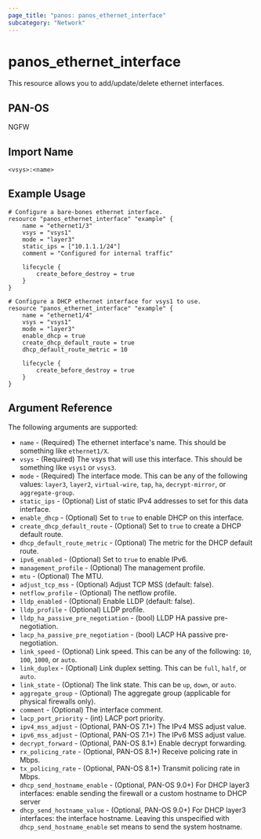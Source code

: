 ```yaml
---
page_title: "panos: panos_ethernet_interface"
subcategory: "Network"
---
```


# panos_ethernet_interface

This resource allows you to add/update/delete ethernet interfaces.


## PAN-OS

NGFW


## Import Name

```shell
<vsys>:<name>
```


## Example Usage

```hcl
# Configure a bare-bones ethernet interface.
resource "panos_ethernet_interface" "example" {
    name = "ethernet1/3"
    vsys = "vsys1"
    mode = "layer3"
    static_ips = ["10.1.1.1/24"]
    comment = "Configured for internal traffic"

    lifecycle {
        create_before_destroy = true
    }
}
```

```hcl
# Configure a DHCP ethernet interface for vsys1 to use.
resource "panos_ethernet_interface" "example" {
    name = "ethernet1/4"
    vsys = "vsys1"
    mode = "layer3"
    enable_dhcp = true
    create_dhcp_default_route = true
    dhcp_default_route_metric = 10

    lifecycle {
        create_before_destroy = true
    }
}
```

## Argument Reference

The following arguments are supported:

* `name` - (Required) The ethernet interface's name.  This should be something
  like `ethernet1/X`.
* `vsys` - (Required) The vsys that will use this interface.  This should be
  something like `vsys1` or `vsys3`.
* `mode` - (Required) The interface mode.  This can be any of the following
  values: `layer3`, `layer2`, `virtual-wire`, `tap`, `ha`, `decrypt-mirror`,
  or `aggregate-group`.
* `static_ips` - (Optional) List of static IPv4 addresses to set for this data
  interface.
* `enable_dhcp` - (Optional) Set to `true` to enable DHCP on this interface.
* `create_dhcp_default_route` - (Optional) Set to `true` to create a DHCP
  default route.
* `dhcp_default_route_metric` - (Optional) The metric for the DHCP default
  route.
* `ipv6_enabled` - (Optional) Set to `true` to enable IPv6.
* `management_profile` - (Optional) The management profile.
* `mtu` - (Optional) The MTU.
* `adjust_tcp_mss` - (Optional) Adjust TCP MSS (default: false).
* `netflow_profile` - (Optional) The netflow profile.
* `lldp_enabled` - (Optional) Enable LLDP (default: false).
* `lldp_profile` - (Optional) LLDP profile.
* `lldp_ha_passive_pre_negotiation` - (bool) LLDP HA passive pre-negotiation.
* `lacp_ha_passive_pre_negotiation` - (bool) LACP HA passive pre-negotiation.
* `link_speed` - (Optional) Link speed.  This can be any of the following:
  `10`, `100`, `1000`, or `auto`.
* `link_duplex` - (Optional) Link duplex setting.  This can be `full`, `half`,
  or `auto`.
* `link_state` - (Optional) The link state.  This can be `up`, `down`, or
  `auto`.
* `aggregate_group` - (Optional) The aggregate group (applicable for
  physical firewalls only).
* `comment` - (Optional) The interface comment.
* `lacp_port_priority` - (int) LACP port priority.
* `ipv4_mss_adjust` - (Optional, PAN-OS 7.1+) The IPv4 MSS adjust value.
* `ipv6_mss_adjust` - (Optional, PAN-OS 7.1+) The IPv6 MSS adjust value.
* `decrypt_forward` - (Optional, PAN-OS 8.1+) Enable decrypt forwarding.
* `rx_policing_rate` - (Optional, PAN-OS 8.1+) Receive policing rate in Mbps.
* `tx_policing_rate` - (Optional, PAN-OS 8.1+) Transmit policing rate in Mbps.
* `dhcp_send_hostname_enable` - (Optional, PAN-OS 9.0+) For DHCP layer3 interfaces:
  enable sending the firewall or a custom hostname to DHCP server
* `dhcp_send_hostname_value` - (Optional, PAN-OS 9.0+) For DHCP layer3 interfaces:
  the interface hostname.  Leaving this unspecified with `dhcp_send_hostname_enable`
  set means to send the system hostname.
